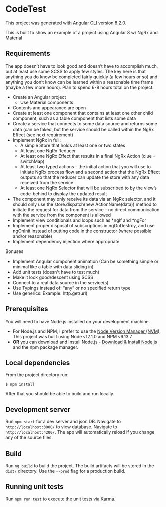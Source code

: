# CodeTest

This project was generated with [Angular CLI](https://github.com/angular/angular-cli) version 8.2.0.

This is built to show an example of a project using Angular 8 w/ NgRx and Material

## Requirements

The app doesn’t have to look good and doesn’t have to accomplish much, but at least use some SCSS to apply few styles.  The key here is that anything you do know be completed fairly quickly (a few hours or so) and anything you don’t know can be learned within a reasonable time frame (maybe a few more hours). Plan to spend 6-8 hours total on the project.

* Create an Angular project
    * Use Material components
* Contents and appearance are open
* Create at least one component that contains at least one other child component, such as a table component that lists some data
* Create a service that connects to some data source and returns some data (can be faked, but the service should be called within the NgRx Effect (see next requirement)
* Implement NgRx in full:
    * A simple Store that holds at least one or two states
    * At least one NgRx Reducer
    * At least one NgRx Effect that results in a final NgRx Action (clue = switchMap)
    * At least two typed actions - the initial action that you will use to initiate NgRx process flow and a second action that the NgRx Effect outputs so that the reducer can update the store with any data received from the service
    * At least one NgRx Selector that will be subscribed to by the view’s code-behind to display the updated result
* The component may only receive its data via an NgRx selector, and it should only use the store.dispatch(new ActionName(data)) method to initiate the request for data from the service – no direct communication with the service from the component is allowed
* Implement view conditionals and loops such as *ngIf  and  *ngFor
* Implement proper disposal of subscriptions in ngOnDestroy, and use ngOnInit instead of putting code in the constructor (where possible and/or reasonable)
* Implement dependency injection where appropriate

Bonuses
* Implement Angular component animation (Can be something simple or minimal like a table with data sliding in)
* Add unit tests (doesn't have to test much)
* Make it look good/descent using SCSS
* Connect to a real data source in the service(s)
* Use Typings instead of:  “any” or no specified return type
* Use generics:  Example: http.get<Model>(url)

## Prerequisites
You will need to have Node.js installed on your development machine.

* For Node.js and NPM, I prefer to use the [Node Version Manager (NVM)](https://github.com/creationix/nvm). This project was built using Node v12.1.0 and NPM v6.13.7
* **OR** you can download and install Node.js - [Download & Install Node.js](https://nodejs.org/en/download/) and the npm package manager.


## Local dependencies
From the project directory run:

```
$ npm install
```

After that you should be able to build and run locally.

## Development server

Run `npm start` for a dev server and json DB. Navigate to `http://localhost:3000/` to view database. 
Navigate to `http://localhost:4200/`. The app will automatically reload if you change any of the source files.

## Build

Run `ng build` to build the project. The build artifacts will be stored in the `dist/` directory. Use the `--prod` flag for a production build.

## Running unit tests

Run `npm run test` to execute the unit tests via [Karma](https://karma-runner.github.io).

